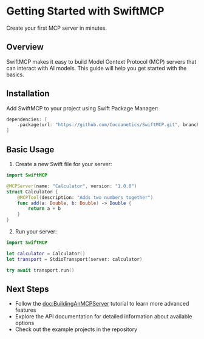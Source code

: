 # Getting Started with SwiftMCP

Create your first MCP server in minutes.

## Overview

SwiftMCP makes it easy to build Model Context Protocol (MCP) servers that can interact with AI models. This guide will help you get started with the basics.

## Installation

Add SwiftMCP to your project using Swift Package Manager:

```swift
dependencies: [
    .package(url: "https://github.com/Cocoanetics/SwiftMCP.git", branch: "main")
]
```

## Basic Usage

1. Create a new Swift file for your server:

```swift
import SwiftMCP

@MCPServer(name: "Calculator", version: "1.0.0")
struct Calculator {
    @MCPTool(description: "Adds two numbers together")
    func add(a: Double, b: Double) -> Double {
        return a + b
    }
}
```

2. Run your server:

```swift
import SwiftMCP

let calculator = Calculator()
let transport = StdioTransport(server: calculator)

try await transport.run()
```

## Next Steps

- Follow the <doc:BuildingAnMCPServer> tutorial to learn more advanced features
- Explore the API documentation for detailed information about available options
- Check out the example projects in the repository 
